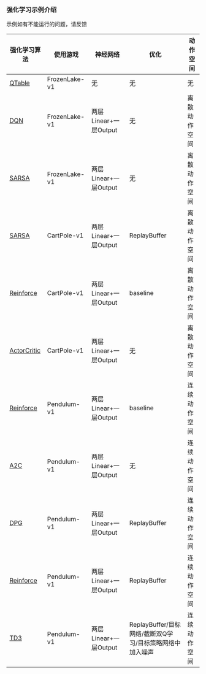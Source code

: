 ### 强化学习示例介绍

示例如有不能运行的问题，请反馈

| 强化学习算法  | 使用游戏 | 神经网络 | 优化 | 动作空间 |
| ----------- | ----------- | ----------- | ----------- | ----------- | 
| [QTable](rainbow/00_FrozenLake_QTable.ipynb)      | FrozenLake-v1 | 无 | 无 | 无 | 
| [DQN](rainbow/01_FrozenLake_DQN.ipynb)         | FrozenLake-v1  | 两层Linear+一层Output | 无 | 离散动作空间 | 
| [SARSA](rainbow/02_FrozenLake_SARSA.ipynb)       | FrozenLake-v1  | 两层Linear+一层Output | 无 | 离散动作空间 | 
| [SARSA](rainbow/03_CartPole_ReplayBuffer.ipynb)        | CartPole-v1  | 两层Linear+一层Output | ReplayBuffer | 离散动作空间 |
| [Reinforce](policy/01-Reinforce_MountainCar.ipynb)   | CartPole-v1  | 两层Linear+一层Output | baseline |  离散动作空间  |
| [ActorCritic](policy/02-ActorCritic_CartPole.ipynb) | CartPole-v1  | 两层Linear+一层Output | 无 |  离散动作空间  |
| [Reinforce](policy/03-BaselineReinforce-Pendulum.ipynb) | Pendulum-v1  | 两层Linear+一层Output | baseline | 连续动作空间 |
| [A2C](policy/04-A2C-Pendulum.ipynb) | Pendulum-v1  | 两层Linear+一层Output | 无 | 连续动作空间 |
| [DPG](policy/05-DPG-Pendulum.ipynb) | Pendulum-v1  | 两层Linear+一层Output | ReplayBuffer | 连续动作空间 |
| [Reinforce](policy/05-reinforce-Pendulum.ipynb) | Pendulum-v1  | 两层Linear+一层Output | ReplayBuffer | 连续动作空间 |
| [TD3](policy/06-TD3-Pendulum.ipynb) | Pendulum-v1  | 两层Linear+一层Output | ReplayBuffer/目标网络/截断双Q学习/目标策略网络中加入噪声 | 连续动作空间 |
